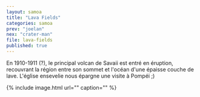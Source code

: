 ```yaml
---
layout: samoa
title: "Lava Fields"
categories: samoa
prev: "joelan"
nex: "crater-man"
file: lava-fields
published: true
---
```


En 1910-1911 (?), le principal volcan de Savaii est entré en éruption, recouvrant la région entre son sommet et l'océan d'une épaisse couche de lave. L'église ensevelie nous épargne une visite à Pompéi ;)

{% include image.html url="" caption="" %}